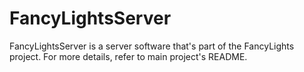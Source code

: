# FancyLightsServer

FancyLightsServer is a server software that's part of the FancyLights project. For more details, refer to main project's README.